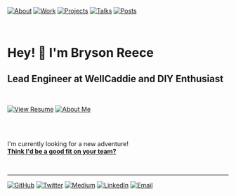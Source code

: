 [![About](https://img.shields.io/badge/-about-inactive)](https://bryson.cc/about)
[![Work](https://img.shields.io/badge/-work-inactive)](https://bryson.cc/work)
[![Projects](https://img.shields.io/badge/-projects-inactive)](https://bryson.cc.projects)
[![Talks](https://img.shields.io/badge/-talks-inactive)](https://bryson.cc/talks)
[![Posts](https://img.shields.io/badge/-posts-inactive)](https://bryson.cc/posts)

<br>

# Hey! 👋 I'm Bryson Reece
## Lead Engineer at WellCaddie and DIY Enthusiast

<br>

[![View Resume](https://img.shields.io/badge/-View%20Resume-red)](https://github.com/brysonreece/bryson.cc/blob/master/resources/files/bryson-reece-resume.pdf)
[![About Me](https://img.shields.io/badge/-About%20Me-blue)](https://github.com/brysonreece/bryson.cc/blob/master/resources/content/about.md)

<br>
<br>

I'm currently looking for a new adventure!</br>
<strong><a href="mailto:hey@bryson.cc?subject=Let's build something great together!">Think I'd be a good fit on your team?</a></strong>

<br>

----

[![GitHub](https://img.shields.io/badge/-GitHub-inactive)](https://github.com/brysonreece)
[![Twitter](https://img.shields.io/badge/-Twitter-inactive)](https://twitter.com/brysonio)
[![Medium](https://img.shields.io/badge/-Medium-inactive)](https://medium.com/@brysonreece)
[![LinkedIn](https://img.shields.io/badge/-LinkedIn-inactive)](https://www.linkedin.com/in/brysonreece/)
[![Email](https://img.shields.io/badge/-Email-inactive)](mailto:hey@bryson.cc)
